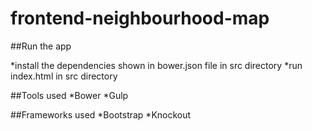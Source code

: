 # frontend-neighbourhood-map

##Run the app

*install the dependencies shown in bower.json file in src directory
*run index.html in src directory


##Tools used
*Bower
*Gulp

##Frameworks used
*Bootstrap
*Knockout
